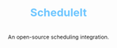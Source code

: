 <div style="height: max-content; width: 100%; display: flex; flex-flow: column nowrap; justify-content: flex-start; align-items: center; font-size: 62.5%;" align="center">
    <h1 align='center' style="font-size: 2.5em; font-weight: bold; color: #6EC6FF;">ScheduleIt</h1>
    <h2 style='font-size: 1.25em; font-weight: normal;'>An open-source scheduling integration.</h2>
</div>

